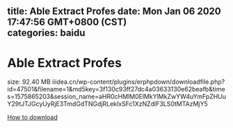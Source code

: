 
title: Able Extract Profes
date: Mon Jan 06 2020 17:47:56 GMT+0800 (CST)    
categories: baidu
---

# Able Extract Profes
size: 92.40 MB
 iiidea.cn/wp-content/plugins/erphpdown/downloadfile.php?id=47501&filename=1&md5key=3f130c93ff27dc4a03633130e62beafb&times=1575865203&session_name=aHR0cHMlM0ElMkYlMkZwYW4uYmFpZHUuY29tJTJGcyUyRjE3TmdGdTNGdjRLekIxSFc1XzNZdlF3LS0tMTAzMjY5
 

[How to download](https://bpcam.bemobtrk.com/go/2ceec3aa-1ca2-46d6-b9ff-aaa5c184517c?jno=530)